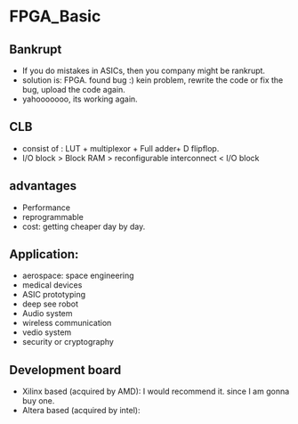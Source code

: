 # FPGA_Basic
## Bankrupt
- If you do mistakes in ASICs, then you company might be rankrupt.
- solution is: FPGA. found bug :) kein problem, rewrite the code or fix the bug, upload the code again.
- yahooooooo, its working again.
## CLB 
- consist of : LUT + multiplexor + Full adder+ D flipflop.
- I/O block > Block RAM > reconfigurable interconnect < I/O block
## advantages
- Performance
- reprogrammable
- cost: getting cheaper day by day.

## Application:
- aerospace: space engineering
- medical devices
- ASIC prototyping
- deep see robot
- Audio system
- wireless communication
- vedio system
- security or cryptography

## Development board
- Xilinx based (acquired by AMD): I would recommend it. since I am gonna buy one.
- Altera based (acquired by intel):


  
